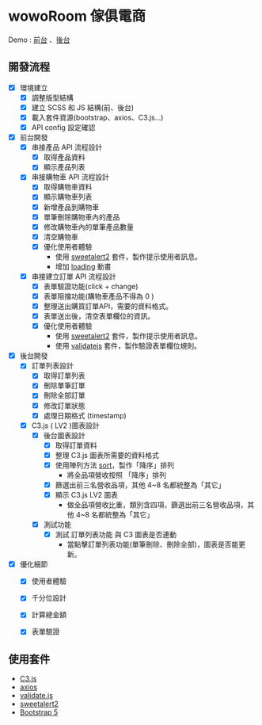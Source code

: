 

# wowoRoom 傢俱電商

Demo : [前台](https://jimmyfang-ai.github.io/js-finalWork-wowoRoom/) 、[後台](https://jimmyfang-ai.github.io/js-finalWork-wowoRoom/admin)

## 開發流程
- [x] 環境建立
    - [x] 調整版型結構
    - [x] 建立 SCSS 和 JS 結構(前、後台)
    - [x] 載入套件資源(bootstrap、axios、C3.js...)
    - [x] API config 設定確認
- [x] 前台開發
    - [x] 串接產品 API 流程設計
        - [x] 取得產品資料
        - [x] 顯示產品列表
    - [x] 串接購物車 API 流程設計
        - [x] 取得購物車資料
        - [x] 顯示購物車列表
        - [x] 新增產品到購物車
        - [x] 單筆刪除購物車內的產品
        - [x] 修改購物車內的單筆產品數量
        - [x] 清空購物車
        - [x] 優化使用者體驗
             - 使用 [sweetalert2](https://sweetalert2.github.io/#usage) 套件，製作提示使用者訊息。
             - 增加 [loading](https://loading.io/) 動畫
    - [x] 串接建立訂單 API 流程設計
        - [x] 表單驗證功能(click + change)
        - [x] 表單阻擋功能(購物車產品不得為 0 )
        - [x] 整理送出購買訂單API，需要的資料格式。
        - [x] 表單送出後，清空表單欄位的資訊。
        - [x] 優化使用者體驗
             - 使用 [sweetalert2](https://sweetalert2.github.io/#usage) 套件，製作提示使用者訊息。
             - 使用 [validatejs](https://validatejs.org/) 套件，製作驗證表單欄位規則。
- [x] 後台開發
    - [x] 訂單列表設計
        - [x] 取得訂單列表 
        - [x] 刪除單筆訂單 
        - [x] 刪除全部訂單
        - [x] 修改訂單狀態 
        - [x] 處理日期格式 (timestamp)
    - [x] C3.js ( LV2 )圖表設計
        - [x] 後台圖表設計
            - [x] 取得訂單資料
            - [x] 整理 C3.js 圖表所需要的資料格式
            - [x] 使用陣列方法 [sort](https://ithelp.ithome.com.tw/articles/10225733)，製作「降序」排列
                - 將全品項營收按照 「降序」排列
            - [x] 篩選出前三名營收品項，其他 4~8 名都統整為「其它」
            - [x] 顯示 C3.js LV2 圖表
                - 做全品項營收比重，類別含四項，篩選出前三名營收品項，其他 4~8 名都統整為「其它」
        - [x] 測試功能
            - [x] 測試 訂單列表功能 與 C3 圖表是否連動
                - 當點擊訂單列表功能(單筆刪除、刪除全部)，圖表是否能更新。
- [x] 優化細節
    - [x] 使用者體驗
    - [x] 千分位設計
    - [x] 計算總金額
    - [x] 表單驗證



## 使用套件
- [C3.js](https://c3js.org/)
- [axios](https://github.com/axios/axios)
- [validate.js](https://validatejs.org/)
- [sweetalert2](https://sweetalert2.github.io/)
- [Bootstrap 5](https://bootstrap5.hexschool.com/docs/5.1/getting-started/introduction/)